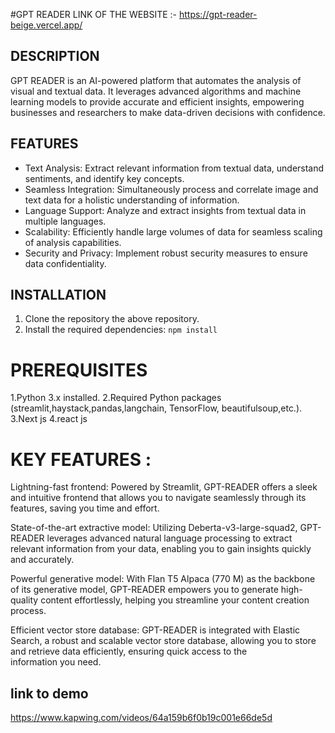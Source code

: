 #GPT READER 
LINK OF THE WEBSITE :- https://gpt-reader-beige.vercel.app/

## DESCRIPTION

GPT READER is an AI-powered platform that automates the analysis of visual and textual data. It leverages advanced algorithms and machine learning models to provide accurate and efficient insights, empowering businesses and researchers to make data-driven decisions with confidence.

## FEATURES

- Text Analysis: Extract relevant information from textual data, understand sentiments, and identify key concepts.
- Seamless Integration: Simultaneously process and correlate image and text data for a holistic understanding of information.
- Language Support: Analyze and extract insights from textual data in multiple languages.
- Scalability: Efficiently handle large volumes of data for seamless scaling of analysis capabilities.
- Security and Privacy: Implement robust security measures to ensure data confidentiality.

## INSTALLATION

1. Clone the repository the above repository.
2. Install the required dependencies: `npm install`


# PREREQUISITES

1.Python 3.x installed.
2.Required Python packages (streamlit,haystack,pandas,langchain, TensorFlow, beautifulsoup,etc.).
3.Next js
4.react js


# KEY FEATURES :

Lightning-fast frontend: Powered by Streamlit, GPT-READER offers a sleek and intuitive frontend that allows you to navigate seamlessly through its features, saving you time and effort.

State-of-the-art extractive model: Utilizing Deberta-v3-large-squad2, GPT-READER leverages advanced natural language processing to extract relevant information from your data, enabling you to gain insights quickly and accurately.

Powerful generative model: With Flan T5 Alpaca (770 M) as the backbone of its generative model, GPT-READER empowers you to generate high-quality content effortlessly, helping you streamline your content creation process.

Efficient vector store database: GPT-READER is integrated with Elastic Search, a robust and scalable vector store database, allowing you to store and retrieve data efficiently, ensuring quick access to the information you need.
## link to demo

https://www.kapwing.com/videos/64a159b6f0b19c001e66de5d
